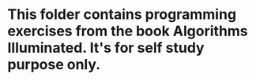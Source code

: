 # This folder contains programming exercises from the book Algorithms Illuminated. It's for self study purpose only.
